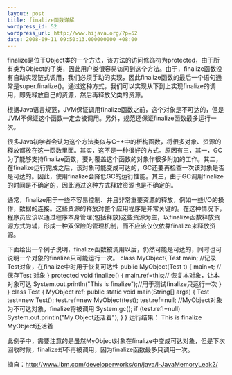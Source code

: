 ```yaml
---
layout: post
title: finalize函数详解
wordpress_id: 52
wordpress_url: http://www.hijava.org/?p=52
date: 2008-09-11 09:50:13.000000000 +08:00
---
```

finalize是位于Object类的一个方法，该方法的访问修饰符为protected，由于所有类为Object的子类，因此用户类很容易访问到这个方法。由于，finalize函数没有自动实现链式调用，我们必须手动的实现，因此finalize函数的最后一个语句通常是super.finalize()。通过这种方式，我们可以实现从下到上实现finalize的调用，即先释放自己的资源，然后再释放父类的资源。

根据Java语言规范，JVM保证调用finalize函数之前，这个对象是不可达的，但是JVM不保证这个函数一定会被调用。另外，规范还保证finalize函数最多运行一次。

很多Java初学者会认为这个方法类似与C++中的析构函数，将很多对象、资源的释放都放在这一函数里面。其实，这不是一种很好的方式。原因有三，其一，GC为了能够支持finalize函数，要对覆盖这个函数的对象作很多附加的工作。其二，在finalize运行完成之后，该对象可能变成可达的，GC还要再检查一次该对象是否是可达的。因此，使用finalize会降低GC的运行性能。其三，由于GC调用finalize的时间是不确定的，因此通过这种方式释放资源也是不确定的。

通常，finalize用于一些不容易控制、并且非常重要资源的释放，例如一些I/O的操作，数据的连接。这些资源的释放对整个应用程序是非常关键的。在这种情况下，程序员应该以通过程序本身管理(包括释放)这些资源为主，以finalize函数释放资源方式为辅，形成一种双保险的管理机制，而不应该仅仅依靠finalize来释放资源。

下面给出一个例子说明，finalize函数被调用以后，仍然可能是可达的，同时也可说明一个对象的finalize只可能运行一次。
	class MyObject{
	    Test main; //记录Test对象，在finalize中时用于恢复可达性
	    public MyObject(Test t)
	    {
		main=t; //保存Test 对象
	    }
	    protected void finalize()
	    {
		main.ref=this;// 恢复本对象，让本对象可达
		System.out.println("This is finalize");//用于测试finalize只运行一次
	    }
	}
	class Test {
		MyObject ref;
	 	public static void main(String[] args) {
	 		Test test=new Test();
	 		test.ref=new MyObject(test);
	 		test.ref=null; //MyObject对象为不可达对象，finalize将被调用
	 		System.gc();
	 		if (test.ref!=null) System.out.println("My Object还活着");
		}
	}
运行结果：
	This is finalize
	MyObject还活着

此例子中，需要注意的是虽然MyObject对象在finalize中变成可达对象，但是下次回收时候，finalize却不再被调用，因为finalize函数最多只调用一次。

摘自：http://www.ibm.com/developerworks/cn/java/l-JavaMemoryLeak2/
